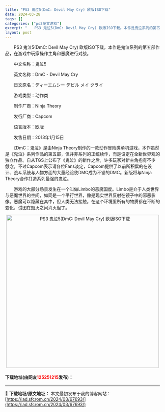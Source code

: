 ```yaml
---
title: "PS3 鬼泣5(DmC: Devil May Cry) 欧版ISO下载"
date: 2024-03-28
tags: []
categories: ["ps3英文游戏"]
excerpt: "　　PS3 鬼泣5(DmC: Devil May Cry) 欧版ISO下载。本作是鬼泣系列的第五部作品，在游戏中玩家操作主角和恶魔进行对战。 　　中文名称：鬼泣5 　　英文名称：DmC - Devil May Cry 　　日文原名：ディーエムシー デビル メイ クライ 　　游戏类型：动作类 　　制作&hellip;"
layout: post
---
```


 <p>　　PS3 鬼泣5(DmC: Devil May Cry) 欧版ISO下载。本作是鬼泣系列的第五部作品，在游戏中玩家操作主角和恶魔进行对战。</p> <p>　　中文名称：鬼泣5</p> <p>　　英文名称：DmC - Devil May Cry</p> <p>　　日文原名：ディーエムシー デビル メイ クライ</p> <p>　　游戏类型：动作类</p> <p>　　制作厂商：Ninja Theory</p> <p>　　发行厂商：Capcom</p> <p>　　语言版本：欧版</p> <p>　　发售日期：2013年1月15日</p> <p>　　《DmC：鬼泣》是由Ninja Theory制作的一款动作冒险类单机游戏，本作虽然是《鬼泣》系列作品的第五部，但并非系列的正统续作，而是设定在全新世界观的独立作品。自从TGS上公布了《鬼泣》的新作之后，许多玩家对新主角抱有不少怨念，不过Capcom表示请各位Fans淡定，Capcom提供了以前所积累的在设计、战斗系统与人物方面的大量经验使DMC成为不错的DMC。新版将与Ninja Theory合作打造系列最强的鬼泣。</p> <p>　　游戏的大部分场景发生在一个叫做Limbo的恶魔国度。Limbo是介于人类世界与恶魔世界的空间，如同是一个平行世界，像是现实世界反射在镜子中的邪恶影像。恶魔可以隐藏在其中，但人类无法接触。在这个环境里所有的物质都在不断的变化，试图在毁灭之间消灭但丁。</p> <p align="center"><img align="" border="0" src="https://lad.sfcrom.cn/wp-content/uploads/2024/03/20240328_66051d8bbfad8.png" width="496" alt="PS3 鬼泣5(DmC: Devil May Cry) 欧版ISO下载" /></p> <p><h4>下载地址(由网友<font color="red">125251215</font>发布)：</h4></p> 

---
📖 **下载地址/原文地址：** 本文最初发布于我的博客网站：[https://lad.sfcrom.cn/2024/03/67693/](https://lad.sfcrom.cn/2024/03/67693/)
